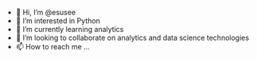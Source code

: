 - 👋 Hi, I’m @esusee
- 👀 I’m interested in Python
- 🌱 I’m currently learning analytics
- 💞️ I’m looking to collaborate on analytics and data science technologies
- 📫 How to reach me ...

<!---
esusee/esusee is a ✨ special ✨ repository because its `README.md` (this file) appears on your GitHub profile.
You can click the Preview link to take a look at your changes.
--->
